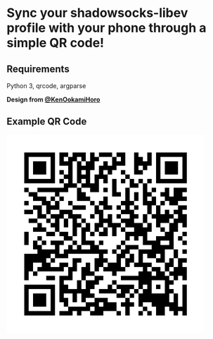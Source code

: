 # Sync your shadowsocks-libev profile with your phone through a simple QR code!

## Requirements
Python 3, qrcode, argparse

**Design from [@KenOokamiHoro](https://github.com/KenOokamiHoro)**

## Example QR Code
![qrcode](/image.png)
